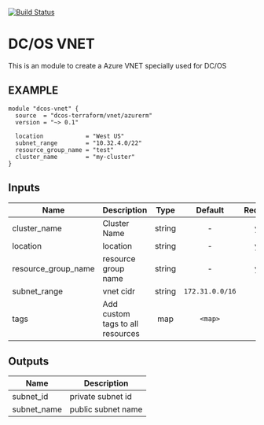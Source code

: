 [![Build Status](https://jenkins-terraform.mesosphere.com/service/dcos-terraform-jenkins/job/dcos-terraform/job/terraform-azurerm-vnet/job/master/badge/icon)](https://jenkins-terraform.mesosphere.com/service/dcos-terraform-jenkins/job/dcos-terraform/job/terraform-azurerm-vnet/job/master/)

DC/OS VNET
==========
This is an module to create a Azure VNET specially used for DC/OS

EXAMPLE
-------

```hcl
module "dcos-vnet" {
  source  = "dcos-terraform/vnet/azurerm"
  version = "~> 0.1"

  location            = "West US"
  subnet_range        = "10.32.4.0/22"
  resource_group_name = "test"
  cluster_name        = "my-cluster"
}
```


## Inputs

| Name | Description | Type | Default | Required |
|------|-------------|:----:|:-----:|:-----:|
| cluster_name | Cluster Name | string | - | yes |
| location | location | string | - | yes |
| resource_group_name | resource group name | string | - | yes |
| subnet_range | vnet cidr | string | `172.31.0.0/16` | no |
| tags | Add custom tags to all resources | map | `<map>` | no |

## Outputs

| Name | Description |
|------|-------------|
| subnet_id | private subnet id |
| subnet_name | public subnet name |

